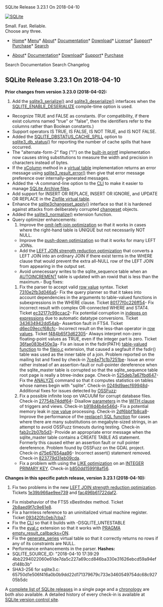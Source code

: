 




SQLite Release 3\.23\.1 On 2018\-04\-10




[![SQLite](../images/sqlite370_banner.gif)](../index.html)


Small. Fast. Reliable.  
Choose any three.


* [Home](../index.html)* [Menu](javascript:void(0))* [About](../about.html)* [Documentation](../docs.html)* [Download](../download.html)* [License](../copyright.html)* [Support](../support.html)* [Purchase](../prosupport.html)* [Search](javascript:void(0))




* [About](../about.html)* [Documentation](../docs.html)* [Download](../download.html)* [Support](../support.html)* [Purchase](../prosupport.html)






Search Documentation
Search Changelog







## SQLite Release 3\.23\.1 On 2018\-04\-10

**Prior changes from version 3\.23\.0 (2018\-04\-02\):**


1. Add the [sqlite3\_serialize()](../c3ref/serialize.html) and [sqlite3\_deserialize()](../c3ref/deserialize.html) interfaces when
 the [SQLITE\_ENABLE\_DESERIALIZE](../compile.html#enable_deserialize) compile\-time option is used.
- Recognize TRUE and FALSE as constants. (For compatibility, if there
 exist columns named "true" or "false", then the identifiers refer to the
 columns rather than Boolean constants.)
- Support operators IS TRUE, IS FALSE, IS NOT TRUE, and IS NOT FALSE.
- Added the [SQLITE\_DBSTATUS\_CACHE\_SPILL](../c3ref/c_dbstatus_options.html#sqlitedbstatuscachespill) option to [sqlite3\_db\_status()](../c3ref/db_status.html) for
 reporting the number of cache spills that have occurred.
- The "alternate\-form\-2" flag ("!") on the [built\-in printf](../printf.html) implementation
 now causes string substitutions to measure the width and precision in
 characters instead of bytes.
- If the [xColumn](../vtab.html#xcolumn) method in a [virtual table](../vtab.html) implementation returns
 an error message using [sqlite3\_result\_error()](../c3ref/result_blob.html) then give that error
 message preference over internally\-generated messages.
- Added the \-A command\-line option to the [CLI](../cli.html) to make it easier to manage
 [SQLite Archive files](../sqlar.html).
- Add support for INSERT OR REPLACE, INSERT OR IGNORE, and UPDATE OR REPLACE
 in the [Zipfile virtual table](../zipfile.html).
- Enhance the [sqlite3changeset\_apply()](../session/sqlite3changeset_apply.html) interface so that it is hardened
 against attacks from deliberately corrupted [changeset](../sessionintro.html#changeset) objects.
- Added the [sqlite3\_normalize()](https://sqlite.org/src/file/ext/misc/normalize.c)
 extension function.
- Query optimizer enhancements:
	1. Improve the [omit\-left\-join optimization](../optoverview.html#omitnoopjoin) so that it works in cases where
	 the right\-hand table is UNIQUE but not necessarily NOT NULL.
	 - Improve the [push\-down optimization](../optoverview.html#pushdown) so that it works for many LEFT JOINs.
	 - Add the [LEFT JOIN strength reduction optimization](../optoverview.html#leftjoinreduction) that converts a LEFT
	 JOIN into an ordinary JOIN if there exist terms in the WHERE clause
	 that would prevent the extra all\-NULL row of the LEFT JOIN from
	 appearing in the output set.
	 - Avoid unnecessary writes to the sqlite\_sequence table when an
	 [AUTOINCREMENT](../autoinc.html) table is updated with an rowid that is less than the
	 maximum.- Bug fixes:
	1. Fix the parser to accept valid [row value](../rowvalue.html) syntax.
	 Ticket [7310e2fb3d046a5](https://www.sqlite.org/src/info/7310e2fb3d046a5)- Fix the query planner so that it takes into account dependencies in
	 the arguments to table\-valued functions in subexpressions in
	 the WHERE clause.
	 Ticket [80177f0c226ff54](https://www.sqlite.org/src/info/80177f0c226ff54)- Fix incorrect result with complex OR\-connected WHERE and STAT4\.
	 Ticket [ec32177c99ccac2](https://www.sqlite.org/src/info/ec32177c99ccac2)- Fix potential corruption in [indexes on expressions](../expridx.html) due to automatic
	 datatype conversions.
	 Ticket [343634942dd54ab](https://www.sqlite.org/src/info/343634942dd54ab)- Assertion fault in FTS4\.
	 Ticket [d6ec09eccf68cfc](https://www.sqlite.org/src/info/d6ec09eccf68cfc)- Incorrect result on the less\-than operator in [row values](../rowvalue.html).
	 Ticket [f484b65f3d62305](https://www.sqlite.org/src/info/f484b65f3d62305)- Always interpret non\-zero floating\-point values as TRUE, even if
	 the integer part is zero.
	 Ticket [36fae083b450e3a](https://www.sqlite.org/src/info/36fae083b450e3a)- Fix an issue in the fsdir(PATH) [table\-valued function](../vtab.html#tabfunc2) to the
	 [fileio.c](https://sqlite.org/src/file/ext/misc/fileio.c) extension,
	 that caused a segfault if the fsdir() table was used as the inner table
	 of a join. Problem reported on the mailing list and fixed by check\-in
	 [7ce4e71c1b7251be](https://www.sqlite.org/src/info/7ce4e71c1b7251be)- Issue an error rather instead of an assertion\-fault or null\-pointer
	 dereference when the sqlite\_master table is corrupted so that the
	 sqlite\_sequence table root page is really a btree\-index page. Check\-in
	 [525deb7a67fbd647](https://www.sqlite.org/src/info/525deb7a67fbd647)- Fix the [ANALYZE](../lang_analyze.html) command so that it computes statistics on tables
	 whose names begin with "sqlite". Check\-in
	 [0249d9aecf69948d](https://sqlite.org/src/info/0249d9aecf69948d)- Additional fixes for issues detected by
 [OSSFuzz](https://github.com/google/oss-fuzz):
	1. Fix a possible infinite loop on VACUUM for corrupt database files.
	 Check\-in [27754b74ddf64](https://www.sqlite.org/src/info/27754b74ddf64)- Disallow [parameters](../lang_expr.html#varparam) in the [WITH clause](../lang_with.html) of triggers and views.
	 Check\-in [b918d4b4e546d](https://www.sqlite.org/src/info/b918d4b4e546d)- Fix a potential memory leak in [row value](../rowvalue.html) processing.
	 Check\-in [2df6bbf1b8ca8](https://www.sqlite.org/src/info/2df6bbf1b8ca8)- Improve the performance of the [replace() SQL function](../lang_corefunc.html#replace) for cases where
	 there are many substitutions on megabyte\-sized strings, in an attempt
	 to avoid OSSFuzz timeouts during testing.
	 Check\-in [fab2c2b07b5d3](https://www.sqlite.org/src/info/fab2c2b07b5d3)- Provide an appropriate error message when the sqlite\_master table
	 contains a CREATE TABLE AS statement. Formerly this caused either an
	 assertion fault or null pointer dereference. Problem found by OSSFuzz
	 on the GDAL project. Check\-in
	 [d75e67654aa96](https://www.sqlite.org/src/info/d75e67654aa96)- Incorrect assert() statement removed. Check\-in
	 [823779d31eb09cda](https://www.sqlite.org/src/info/823779d31eb09cda).
	 - Fix a problem with using the [LIKE optimization](../optoverview.html#like_opt) on an
	 [INTEGER PRIMARY KEY](../lang_createtable.html#rowid). Check\-in
	 [b850dd159918af56](https://www.sqlite.org/src/info/b850dd159918af56).


**Changes in this specific patch release, version 3\.23\.1 (2018\-04\-10\):**


1. Fix two problems in the new [LEFT JOIN strength reduction optimization](../optoverview.html#leftjoinreduction).
 Tickets [1e39b966ae9ee739](https://sqlite.org/src/info/1e39b966ae9ee739)
 and [fac496b61722daf2](https://sqlite.org/src/info/fac496b61722daf2).
- Fix misbehavior of the FTS5 xBestIndex method. Ticket
 [2b8aed9f7c9e61e8](https://sqlite.org/src/info/2b8aed9f7c9e61e8).
- Fix a harmless reference to an uninitialized virtual machine register.
 Ticket [093420fc0eb7cba7](https://sqlite.org/src/info/093420fc0eb7cba7).
- Fix the [CLI](../cli.html) so that it builds with \-DSQLITE\_UNTESTABLE
- Fix the [eval.c](https://sqlite.org/src/file/ext/misc/eval.c) extension
 so that it works with [PRAGMA empty\_result\_callbacks\=ON](../pragma.html#pragma_empty_result_callbacks).
- Fix the [generate\_series](../series.html) virtual table so that it correctly returns
 no rows if any of its constraints are NULL.
- Performance enhancements in the parser.
**Hashes:**
- SQLITE\_SOURCE\_ID: "2018\-04\-10 17:39:29 4bb2294022060e61de7da5c227a69ccd846ba330e31626ebcd59a94efd148b3b"
- SHA3\-256 for sqlite3\.c: 65750d1e506f416a0b0b9dd22d171379679c733e3460549754dc68c92705b5dc



A [complete list of SQLite releases](../changes.html)
 in a single page and a [chronology](../chronology.html) are both also available.
 A detailed history of every
 check\-in is available at
 [SQLite version control site](https://www.sqlite.org/src/timeline).




